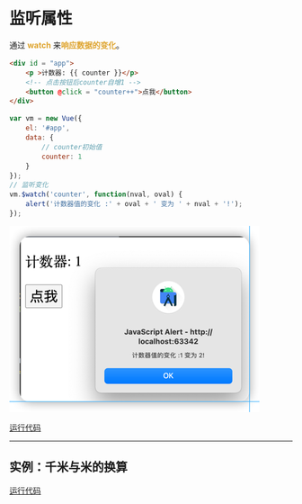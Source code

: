 # 监听属性
通过 <font color=#dea32c>**watch**</font> 来<font color=#dea32c>**响应数据的变化**</font>。
```html
<div id = "app">
    <p >计数器: {{ counter }}</p>
    <!-- 点击按钮后counter自增1 -->
    <button @click = "counter++">点我</button>
</div>
```
```javascript
var vm = new Vue({
    el: '#app',
    data: {
        // counter初始值
        counter: 1
    }
});
// 监听变化
vm.$watch('counter', function(nval, oval) {
    alert('计数器值的变化 :' + oval + ' 变为 ' + nval + '!');
});
```
![](img/ecf2bcf1.png)

[运行代码](code/监听属性.html)
***
## 实例：千米与米的换算

[运行代码](code/监听属性1.html)
